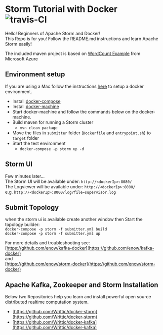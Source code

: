 Storm Tutorial with Docker  ![travis-CI](https://travis-ci.org/Writtic/stormTutorial.svg?branch=master)
==========================

Hello! Beginners of Apache Storm and Docker! <br/>
This Repo is for you! Follow the README.md instructions and learn Apache Storm easily!

The included maven project is based on [WordCount Example](https://azure.microsoft.com/documentation/articles/hdinsight-storm-develop-java-topology/) from Microsoft Azure

Environment setup
-----------------

If you are using a Mac follow the instructions [here](https://docs.docker.com/installation/mac/) to setup a docker environment.
- Install [docker-compose](http://docs.docker.com/compose/install/)
- Install [docker-machine](https://docs.docker.com/machine/)
- Start docker-machine and follow the commands below on the docker-machine.
- Build maven for running a Storm cluster
    - ```mvn clean package```
- Move the files in ```submitter``` folder (```Dockerfile``` and ```entrypoint.sh```) to ```target``` folder
- Start the test environment
    - ```docker-compose -p storm up -d```

Storm UI
--------
Few minutes later... <br/>
The Storm UI will be available under: ```http://<dockerIp>:8080/```<br/>
The Logviewer will be available under: ```http://<dockerIp>:8000/``` <br/>
e.g. ```http://<dockerIp>:8000/log?file=supervisor.log```

Submit Topology
---------------

when the storm ui is available create another window then Start the topology builder:</br>
```docker-compose -p storm -f submitter.yml build```<br/>
```docker-compose -p storm -f submitter.yml up```

For more details and troubleshooting see: <br/> [https://github.com/enow/kafka-docker](https://github.com/enow/kafka-docker) </br>
and </br> [https://github.com/enow/storm-docker](https://github.com/enow/storm-docker)

## Apache Kafka, Zookeeper and Storm Installation
Below two Repositories help you learn and install powerful open source distributed realtime computation system.

- [https://github.com/Writtic/docker-storm](https://github.com/Writtic/docker-storm)
- [https://github.com/Writtic/docker-kafka](https://github.com/Writtic/docker-kafka)
